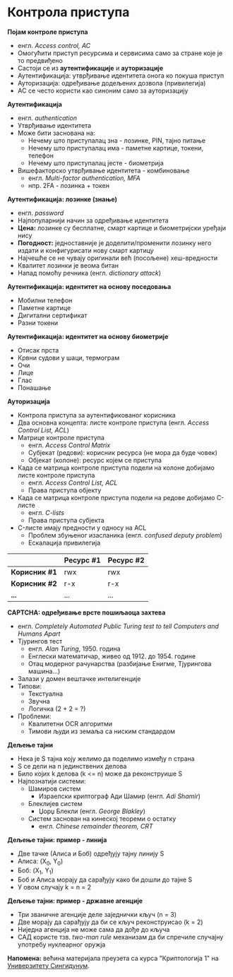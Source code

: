 # Контрола приступа

**Појам контроле приступа**

- енгл. *Access control, AC*
- Омогућити приступ ресурсима и сервисима само за стране које је то предвиђено
- Састоји се из **аутентификације** и **ауторизације**
- Аутентификација: утврђивање идентитета онога ко покуша приступ
- Ауторизација: одређивање додељених дозвола (привилегија)
- AC се често користи као синоним само за ауторизацију

**Аутентификација**

- енгл. *authentication*
- Утврђивање идентитета
- Може бити заснована на:
	- Нечему што приступалац зна - лозинке, PIN, тајно питање
	- Нечему што приступалац има - паметне картице, токени, телефон
	- Нечему што приступалац јесте - биометрија
- Вишефакторско утврђивање идентитета - комбиновање
	- енгл. *Multi-factor authentication, MFA*
	- нпр. 2FA - лозинка + токен

**Аутентификација: лозинке (знање)**

- енгл. *password*
- Најпопуларнији начин за одређивање идентитета
- **Цена:** лозинке су бесплатне, смарт картице и биометријски уређаји нису
- **Погодност:** једноставније је доделити/променити лозинку него издати и конфигурисати нову смарт картицу
- Најчешће се не чувају оригинали већ (посољене) хеш-вредности
- Квалитет лозинки је веома битан
- Напад помоћу речника (енгл. *dictionary attack*)

**Аутентификација: идентитет на основу поседовања**

- Мобилни телефон
- Паметне картице
- Дигитални сертификат
- Разни токени

**Аутентификација: идентитет на основу биометрије**

- Отисак прста
- Крвни судови у шаци, термограм
- Очи
- Лице
- Глас
- Понашање

**Ауторизација**

- Контрола приступа за аутентификованог корисника
- Два основна концепта: листе контроле приступа (енгл. *Access Control List, ACL*)
- Матрице контроле приступа
	- енгл. *Access Control Matrix*
	- Субјекат (редови): корисник ресурса (не мора да буде човек)
	- Објекат (колоне): ресурс којем се приступа
- Када се матрица контроле приступа подели на колоне добијамо листе контроле приступа
	- енгл. *Access Control List, ACL*
	- Права приступа објекту
- Када се матрица контроле приступа подели на редове добијамо C-листе
	- енгл. *C-lists*
	- Права приступа субјекта
- C-листе имају предности у односу на ACL
	- Проблем збуњеног изасланика (енгл. *confused deputy problem*)
	- Ескалација привилегија

<table>
	<thead>
		<tr>
			<th></th>
			<th>Ресурс #1</th>
			<th>Ресурс #2</th>
		</tr>
	</thead>
	<tbody>
		<tr>
			<td><strong>Корисник #1</strong></td>
			<td>rwx</td>
			<td>rwx</td>
		</tr>
		<tr>
			<td><strong>Корисник #2</strong></td>
			<td>r-x</td>
			<td>r-x</td>
		</tr>
		<tr>
			<td><strong>...</strong></td>
			<td>...</td>
			<td>...</td>
		</tr>
	</tbody>
</table>

**CAPTCHA: одређивање врсте пошиљаоца захтева**

- енгл. *Completely Automated Public Turing test to tell Computers and Humans Apart*
- Тјурингов тест
	- енгл. *Alan Turing*, 1950. година
	- Енглески математичар, живео од 1912. до 1954. године
	- Отац модерног рачунарства (разбијање Енигме, Тјурингова машина...)
- Залази у домен вештачке интелигенције
- Типови:
	- Текстуална
	- Звучна
	- Логичка (2 + 2 = ?)
- Проблеми:
	- Квалитетни OCR алгоритми
	- Тимови људи из земаља са ниским стандардом

**Дељење тајни**

- Нека је S тајна коју желимо да поделимо између n страна
- S се дели на n јединствених делова
- Било којих k делова (k <= n) може да реконструише S
- Најпознатији системи:
	- Шамиров систем
		- Израелски криптограф Ади Шамир (енгл. *Adi Shamir*)
	- Блеклијев систем
		- Џорџ Блекли (енгл. *George Blakley*)
	- Систем заснован на кинеској теореми о остатку
		- енгл. *Chinese remainder theorem, CRT*

**Дељење тајни: пример - линија**

- Две тачке (Алиса и Боб) одређују тајну линију S
- Алиса: (X<sub>0</sub>, Y<sub>0</sub>)
- Боб: (X<sub>1</sub>, Y<sub>1</sub>)
- Боб и Алиса морају да сарађују како би дошли до тајне S
- У овом случају k = n = 2

**Дељење тајни: пример - државне агенције**

- Три званичне агенције деле заједнички кључ (n = 3)
- Две морају да сарађују да би се кључ реконструисао (k = 2)
- Ниједна агенција не може сама да дође до кључа
- САД користе тзв. *two-man rule* механизам да би спречиле случајну употребу нуклеарног оружја

**Напомена:** већина материјала преузета са курса "Криптологија 1" на [Универзитету Сингидунум](https://singidunum.ac.rs).
